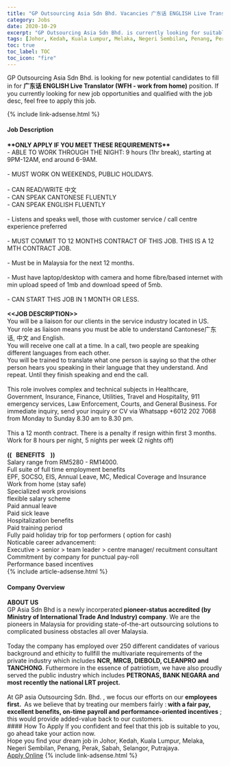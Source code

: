 ```yaml
---
title: "GP Outsourcing Asia Sdn Bhd. Vacancies 广东话 ENGLISH Live Translator (WFH - work from home)" 
category: Jobs 
date: 2020-10-29 
excerpt: "GP Outsourcing Asia Sdn Bhd. is currently looking for suitable person to fill in the 广东话 ENGLISH Live Translator (WFH - work from home) which positioned at Johor, Kedah, Kuala Lumpur, Melaka, Negeri Sembilan, Penang, Perak, Sabah, Selangor, Putrajaya" 
tags: [Johor, Kedah, Kuala Lumpur, Melaka, Negeri Sembilan, Penang, Perak, Sabah, Selangor, Putrajaya] 
toc: true 
toc_label: TOC 
toc_icon: "fire" 
--- 
```


<p>GP Outsourcing Asia Sdn Bhd. is looking for new potential candidates to fill in for <b>广东话 ENGLISH Live Translator (WFH - work from home)</b> position. If you currently looking for new job opportunities and qualified with the job desc, feel free to apply this job.
</p>{% include link-adsense.html %} 
<div><div><h4>Job Description</h4></div><div><div><span><div><div><div><strong>**ONLY APPLY IF YOU MEET THESE REQUIREMENTS**</strong><br>- ABLE TO WORK THROUGH THE NIGHT: 9 hours (1hr break), starting at 9PM-12AM, end around 6-9AM.<br><br>- MUST WORK ON WEEKENDS, PUBLIC HOLIDAYS.<br><br>- CAN READ/WRITE &#20013;&#25991;<br>- CAN SPEAK CANTONESE FLUENTLY<br>- CAN SPEAK ENGLISH FLUENTLY<br><br>- Listens and speaks well, those with customer service / call centre experience preferred<br><br>- MUST COMMIT TO 12 MONTHS CONTRACT OF THIS JOB. THIS IS A 12 MTH CONTRACT JOB.<br><br>- Must be in Malaysia for the next 12 months.<br><br>- Must have laptop/desktop with camera and home fibre/based internet with min upload speed of 1mb and download speed of 5mb.<br><br>- CAN START THIS JOB IN 1 MONTH OR LESS.<br><br><strong>&lt;&lt;JOB DESCRIPTION&gt;&gt;</strong><br>You will be a liaison for our clients in the service industry located in US.<br>Your role as liaison means you must be able to understand Cantonese&#24191;&#19996;&#35805;, &#20013;&#25991; and English.<br>You will receive one call at a time. In a call, two people are speaking different languages from each other.<br>You will be trained to translate what one person is saying so that the other person hears you speaking in their language that they understand. And repeat. Until they finish speaking and end the call.<br><br>This role involves complex and technical subjects in Healthcare, Government, Insurance, Finance, Utilities, Travel and Hospitality, 911 emergency services, Law Enforcement, Courts, and General Business. For immediate inquiry, send your inquiry or CV via Whatsapp +6012 202 7068 from Monday to Sunday 8.30 am to 8.30 pm.<br><br>This a 12 month contract. There is a penalty if resign within first 3 months.<br>Work for 8 hours per night, 5 nights per week (2 nights off)<br><br><strong>((&#160; &#160;BENEFITS&#160; &#160; ))</strong><br>Salary range from RM5280 - RM14000.<br>Full suite of full time employment benefits<br>EPF, SOCSO, EIS, Annual Leave, MC, Medical Coverage and Insurance<br>Work from home (stay safe)<br>Specialized work provisions<br>flexible salary scheme<br>Paid annual leave<br>Paid sick leave<br>Hospitalization benefits<br>Paid training period<br>Fully paid holiday trip for top performers ( option for cash)<br>Noticable career advancement:<br>Executive &gt; senior &gt; team leader &gt; centre manager/ recuitment consultant<br>Commitment by company for punctual pay-roll<br>Performance based incentives</div></div></div></span></div></div></div> 
{% include article-adsense.html %} 
<div><div><h4>Company Overview</h4></div><div><div><span><div><div><strong>ABOUT US</strong></div>
<div>GP Asia Sdn Bhd is a newly incorperated<strong> pioneer-status accredited (by Ministry of International Trade And Industry) company</strong>. We are the pioneers in Malaysia for providing state-of-the-art outsourcing solutions to complicated business obstacles all over Malaysia.</div>
<div><br>
Today the company has employed over 250 different candidates of various background and ethicity to fullfill the multivariate requirements of the private industry which includes <strong>NCR, MRCB, DIEBOLD, CLEANPRO and TANCHONG</strong>. Futhermore in the essence of patriotism, we have also proudly served the public industry which includes <strong>PETRONAS, BANK NEGARA and most recently the national LRT project.</strong></div>
<div><br>
At GP asia Outsourcing Sdn. Bhd. , we focus our efforts on our <strong>employees first.&#160;</strong> As we believe that by treating our members fairly :<strong> with a fair pay, excellent benefits, on-time payroll and performance-oriented incentives</strong> ; this would provide added-value back to our customers.</div></div></span></div></div></div> 
#### How To Apply 
If you confident and feel that this job is suitable to you, go ahead take your action now. <br/> 
Hope you find your dream job in Johor, Kedah, Kuala Lumpur, Melaka, Negeri Sembilan, Penang, Perak, Sabah, Selangor, Putrajaya. <br/> 
<a href="https://www.jobstreet.com.my/en/job/广东话-english-live-translator-wfh-work-from-home-4414075?jobId=jobstreet-my-job-4414075&sectionRank=3&token=0~4e0c7a81-5c92-485b-aa3f-8d9639f2c0e4&fr=SRP%20View%20In%20New%20Ta" class="btn btn--info" target="_blank" rel="nofollow noopenner">Apply Online</a> 
{% include link-adsense.html %} 